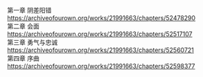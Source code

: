 第一章 阴差阳错 https://archiveofourown.org/works/21991663/chapters/52478290                                                     
第二章 会面 https://archiveofourown.org/works/21991663/chapters/52517107                                                         
第三章 勇气与忠诚 https://archiveofourown.org/works/21991663/chapters/52560721                                                    
第四章 序曲 https://archiveofourown.org/works/21991663/chapters/52598377
